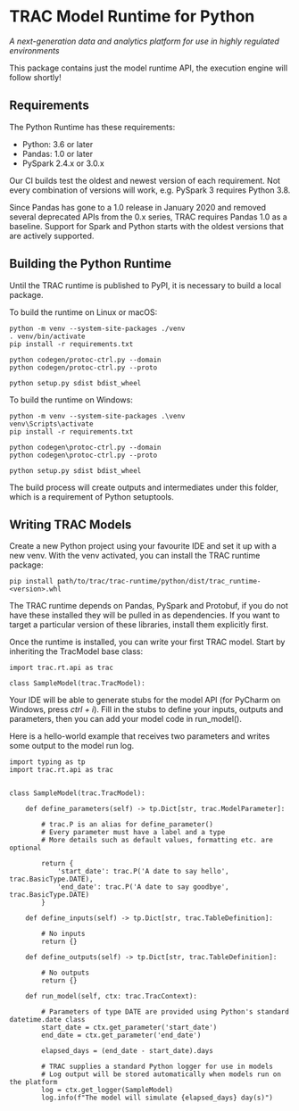# TRAC Model Runtime for Python

*A next-generation data and analytics platform for use in highly regulated environments*

This package contains just the model runtime API, the execution engine will follow shortly!

## Requirements

The Python Runtime has these requirements:

* Python: 3.6 or later
* Pandas: 1.0 or later
* PySpark 2.4.x or 3.0.x

Our CI builds test the oldest and newest version of each requirement.
Not every combination of versions will work, e.g. PySpark 3 requires Python 3.8.

Since Pandas has gone to a 1.0 release in January 2020 and removed several
deprecated APIs from the 0.x series, TRAC requires Pandas 1.0 as a baseline.
Support for Spark and Python starts with the oldest versions that are actively
supported.

## Building the Python Runtime

Until the TRAC runtime is published to PyPI, it is necessary to build a local
package.

To build the runtime on Linux or macOS:

    python -m venv --system-site-packages ./venv 
    . venv/bin/activate
    pip install -r requirements.txt
    
    python codegen/protoc-ctrl.py --domain
    python codegen/protoc-ctrl.py --proto
    
    python setup.py sdist bdist_wheel

To build the runtime on Windows:

    python -m venv --system-site-packages .\venv 
    venv\Scripts\activate
    pip install -r requirements.txt
    
    python codegen\protoc-ctrl.py --domain
    python codegen\protoc-ctrl.py --proto
    
    python setup.py sdist bdist_wheel

The build process will create outputs and intermediates under this folder, which
is a requirement of Python setuptools.

## Writing TRAC Models

Create a new Python project using your favourite IDE and set it up with a new venv.
With the venv activated, you can install the TRAC runtime package: 

    pip install path/to/trac/trac-runtime/python/dist/trac_runtime-<version>.whl

The TRAC runtime depends on Pandas, PySpark and Protobuf, if you do not have
these installed they will be pulled in as dependencies. If you want to target a
particular version of these libraries, install them explicitly first.

Once the runtime is installed, you can write your first TRAC model. Start by
inheriting the TracModel base class:

    import trac.rt.api as trac

    class SampleModel(trac.TracModel):
    
Your IDE will be able to generate stubs for the model API (for PyCharm on Windows,
press *ctrl + i*). Fill in the stubs to define your inputs, outputs and parameters,
then you can add your model code in run_model().

Here is a hello-world example that receives two parameters and writes some output
to the model run log.

    import typing as tp
    import trac.rt.api as trac
    
    
    class SampleModel(trac.TracModel):
    
        def define_parameters(self) -> tp.Dict[str, trac.ModelParameter]:
    
            # trac.P is an alias for define_parameter()
            # Every parameter must have a label and a type
            # More details such as default values, formatting etc. are optional
    
            return {
                'start_date': trac.P('A date to say hello', trac.BasicType.DATE),
                'end_date': trac.P('A date to say goodbye', trac.BasicType.DATE)
            }
    
        def define_inputs(self) -> tp.Dict[str, trac.TableDefinition]:
        
            # No inputs
            return {}
    
        def define_outputs(self) -> tp.Dict[str, trac.TableDefinition]:
        
            # No outputs
            return {}
    
        def run_model(self, ctx: trac.TracContext):
    
            # Parameters of type DATE are provided using Python's standard datetime.date class
            start_date = ctx.get_parameter('start_date')
            end_date = ctx.get_parameter('end_date')
    
            elapsed_days = (end_date - start_date).days
    
            # TRAC supplies a standard Python logger for use in models
            # Log output will be stored automatically when models run on the platform
            log = ctx.get_logger(SampleModel)
            log.info(f"The model will simulate {elapsed_days} day(s)")

